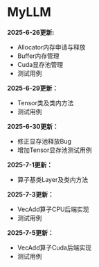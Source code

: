# MyLLM

**2025-6-26更新:**
- Allocator内存申请与释放
- Buffer内存管理
- Cuda显存池管理
- 测试用例

**2025-6-29更新：**
- Tensor类及类内方法
- 测试用例

**2025-6-30更新：**
- 修正显存池释放Bug
- 增加Tensor显存池测试用例

**2025-7-1更新：**
- 算子基类Layer及类内方法

**2025-7-3更新：**
- VecAdd算子CPU后端实现
- 测试用例

**2025-7-5更新：**
- VecAdd算子Cuda后端实现
- 测试用例
